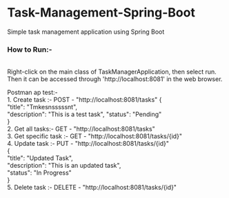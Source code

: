 # Task-Management-Spring-Boot
Simple task management application using Spring Boot


<h3>How to Run:-</h3><br> Right-click on the main class of TaskManagerApplication, then select run. Then it can be accessed through 'http://localhost:8081' in the web browser.<br>

Postman ap test:-<br>
                1. Create task :- POST - "http://localhost:8081/tasks"
                            {<br>
                                "title": "Tmkesnsssssnt",<br>
                                "description": "This is a test task",
                                "status": "Pending"<br>
                            }<br>
                2. Get all tasks:- GET - "http://localhost:8081/tasks"<br>
                3. Get specific task :- GET - "http://localhost:8081/tasks/{id}"<br>
                4. Update task :- PUT - "http://localhost:8081/tasks/{id}"<br>
                            {<br>
                                "title": "Updated Task",<br>
                                "description": "This is an updated task",<br>
                                "status": "In Progress"<br>
                            }<br>
                5. Delete task :- DELETE - "http://localhost:8081/tasks/{id}"
